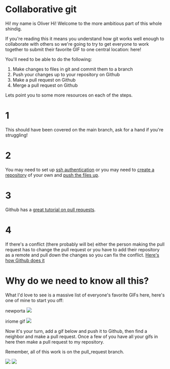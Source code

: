 Collaborative git
================
Hi! my name is Oliver
Hi! Welcome to the more ambitious part of this whole shindig.

If you're reading this it means you understand how git works well enough to
collaborate with others so we're going to try to get everyone to work together
to submit their favorite GIF to one central location: here!

You'll need to be able to do the following:

1. Make changes to files in git and commit them to a branch
2. Push your changes up to your repository on Github
3. Make a pull request on Github
4. Merge a pull request on Github

Lets point you to some more resources on each of the steps.

# 1

This should have been covered on the main branch, ask for a hand if you're struggling!

# 2

You may need to set up [ssh authentication](https://help.github.com/articles/generating-ssh-keys/)
or you may need to [create a repository](https://help.github.com/articles/creating-a-new-repository/)
of your own and [push the files up](https://help.github.com/articles/adding-an-existing-project-to-github-using-the-command-line).

# 3

Github has a [great tutorial on pull requests](https://help.github.com/articles/using-pull-requests/).

# 4

If there's a conflict (there probably will be) either the person making the pull request has to change
the pull request or you have to add their repository as a remote and pull down the changes so you
can fix the conflict. [Here's how Github does it](https://help.github.com/articles/checking-out-pull-requests-locally/)

# Why do we need to know all this?

What I'd love to see is a massive list of everyone's favorite GIFs here, here's one of mine to start you off:

newporta
![](https://i.imgur.com/iGDKgcp.gif)

iriome gif
![](https://media2.giphy.com/media/dsX9fOs4dAaqLadjVL/giphy.gif?cid=ecf05e47j84auw6633ubcq58289etwl5vtms3vv15yy6vlfv&rid=giphy.gif&ct=g)

Now it's your turn, add a gif below and push it to Github, then find a neighbor and make a pull request.
Once a few of you have all your gifs in here then make a pull request to my repository.

Remember, all of this work is on the pull_request branch.

![](https://media.giphy.com/media/cFkiFMDg3iFoI/giphy.gif)
![](https://media.giphy.com/media/cFkiFMDg3iFoI/giphy.gif)